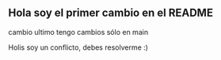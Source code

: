 ## Hola soy el primer cambio en el README


cambio ultimo 
tengo cambios sólo en main

Holis soy un conflicto, debes resolverme :)

